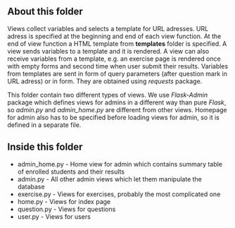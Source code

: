 About this folder
-----------------

Views collect variables and selects a template for URL adresses.
URL adress is specified at the beginning and end of each view function.
At the end of view function a HTML template from __templates__ folder is specified.
A view sends variables to a template and it is rendered.
A view can also receive variables from a template, 
e.g. an exercise page is rendered once with empty forms
and second time when user submit their results.
Variables from templates are sent in form of query parameters (after question mark in URL adress) or in form.
They are obtained using _requests_ package.

This folder contain two different types of views.
We use _Flask-Admin_ package which defines views for admins in a different way than pure _Flask_, 
so _admin.py_ and *admin_home.py* are different from other views.
Homepage for admin also has to be specified before loading views for admin,
so it is defined in a separate file.

Inside this folder
------------------

- admin\_home.py - Home view for admin which contains summary table of enrolled students and their results
- admin.py - All other admin views which let them manipulate the database
- exercise.py - Views for exercises, probably the most complicated one
- home.py - Views for index page
- question.py - Views for questions
- user.py - Views for users
